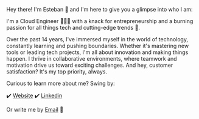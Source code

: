 Hey there! I'm Esteban 💪 and I'm here to give you a glimpse into who I am:

I'm a Cloud Engineer 👨🏻‍💻 with a knack for entrepreneurship and a burning passion for all things tech and cutting-edge trends 🚀.

Over the past 14 years, I've immersed myself in the world of technology, constantly learning and pushing boundaries. Whether it's mastering new tools or leading tech projects, I'm all about innovation and making things happen. I thrive in collaborative environments, where teamwork and motivation drive us toward exciting challenges. And hey, customer satisfaction? It's my top priority, always.

Curious to learn more about me? Swing by:

✔️  [Website](https://www.degenaro.eu/)  ✔️  [Linkedin](https://www.linkedin.com/in/edegenaro)

Or write me by  [Email](mailto:esteban@degenaro.eu)  💬
